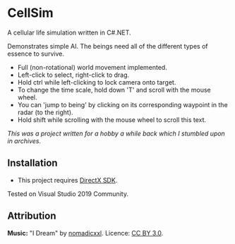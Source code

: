 # CellSim

A cellular life simulation written in C#.NET.

Demonstrates simple AI. The beings need all of the different types of
essence to survive.

- Full (non-rotational) world movement implemented.
- Left-click to select, right-click to drag.
- Hold ctrl while left-clicking to lock camera onto target.
- To change the time scale, hold down 'T' and scroll
  with the mouse wheel.
- You can 'jump to being' by clicking on its corresponding
  waypoint in the radar (to the right).
- Hold shift while scrolling with the mouse wheel to
  scroll this text.

*This was a project written for a hobby a while back which I stumbled upon in archives.*

## Installation

- This project requires [DirectX SDK](http://microsoft.com/download/details.aspx?id=6812).

Tested on Visual Studio 2019 Community.

## Attribution

**Music:** "I Dream" by [nomadicxxl](https://freesound.org/s/371802/). Licence: [CC BY 3.0](https://creativecommons.org/licenses/by/3.0/).
